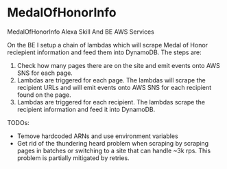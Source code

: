 # MedalOfHonorInfo
MedalOfHonorInfo Alexa Skill And BE AWS Services

On the BE I setup a chain of lambdas which will scrape Medal of Honor reciepient information and feed them into DynamoDB.
The steps are:
1) Check how many pages there are on the site and emit events onto AWS SNS for each page.
2) Lambdas are triggered for each page. The lambdas will scrape the recipient URLs and will emit events onto AWS SNS for each recipient found on the page.
3) Lambdas are triggered for each recipient. The lambdas scrape the recipient information and feed it into DynamoDB.

TODOs:
- Temove hardcoded ARNs and use environment variables
- Get rid of the thundering heard problem when scraping by scraping pages in batches or switching to a site that can handle ~3k rps. This problem is partially mitigated by retries.
